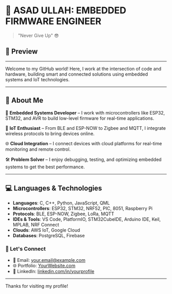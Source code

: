 # 👋 ASAD ULLAH: EMBEDDED FIRMWARE ENGINEER

>"Never Give Up" 😎
## 📸 Preview

---
Welcome to my GitHub world! Here, I work at the intersection of code and hardware, building smart and connected solutions using embedded systems and IoT technologies.

---

## 🔧 About Me

🎯 **Embedded Systems Developer** – I work with microcontrollers like ESP32, STM32, and AVR to build low-level firmware for real-time applications.

📡 **IoT Enthusiast** – From BLE and ESP-NOW to Zigbee and MQTT, I integrate wireless protocols to bring devices online.

🌐 **Cloud Integration** – I connect devices with cloud platforms for real-time monitoring and remote control.

🛠 **Problem Solver** – I enjoy debugging, testing, and optimizing embedded systems to get the best performance.

---

## 💻 Languages & Technologies

- **Languages**: C, C++, Python, JavaScript, QML
- **Microcontrollers**: ESP32, STM32, NRF52, PIC, 8051, Raspberry Pi
- **Protocols**: BLE, ESP-NOW, Zigbee, LoRa, MQTT
- **IDEs & Tools**: VS Code, PlatformIO, STM32CubeIDE, Arduino IDE, Keil, MPLAB, NRF Connect
- **Clouds**: AWS IoT, Google Cloud
- **Databases**: PostgreSQL, Firebase


### 🔗 Let's Connect

- 📧 Email: your.email@example.com  
- 🌐 Portfolio: [YourWebsite.com](https://yourwebsite.com)  
- 📝 LinkedIn: [linkedin.com/in/yourprofile](https://linkedin.com/in/yourprofile)

---

Thanks for visiting my profile!

